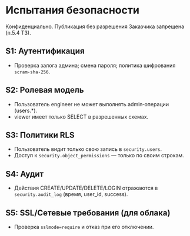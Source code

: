 # Испытания безопасности

Конфиденциально. Публикация без разрешения Заказчика запрещена (п.5.4 ТЗ).

## S1: Аутентификация
- Проверка залога админа; смена пароля; политика шифрования `scram-sha-256`.

## S2: Ролевая модель
- Пользователь engineer не может выполнять admin‑операции (users.*).
- viewer имеет только SELECT в разрешенных схемах.

## S3: Политики RLS
- Пользователь видит только свою запись в `security.users`.
- Доступ к `security.object_permissions` — только по своим строкам.

## S4: Аудит
- Действия CREATE/UPDATE/DELETE/LOGIN отражаются в `security.audit_log` (время, user_id, success).

## S5: SSL/Сетевые требования (для облака)
- Проверка `sslmode=require` и отказ при его отключении.
